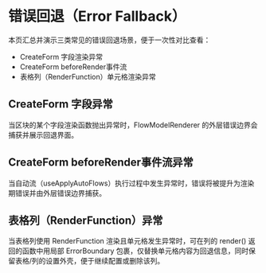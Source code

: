 # 错误回退（Error Fallback）

本页汇总并演示三类常见的错误回退场景，便于一次性对比查看：

- CreateForm 字段渲染异常
- CreateForm beforeRender事件流
- 表格列（RenderFunction）单元格渲染异常

## CreateForm 字段异常

当区块的某个字段渲染函数抛出异常时，FlowModelRenderer 的外层错误边界会捕获并展示回退界面。

<code src="./create-form-field-error.tsx"></code>

## CreateForm beforeRender事件流异常

当自动流（useApplyAutoFlows）执行过程中发生异常时，错误将被提升为渲染期错误并由外层错误边界捕获。

<code src="./create-form-auto-flows-error.tsx"></code>

## 表格列（RenderFunction）异常

当表格列使用 RenderFunction 渲染且单元格发生异常时，可在列的 render() 返回的函数中用局部 ErrorBoundary 包裹，仅替换单元格内容为回退信息，同时保留表格/列的设置外壳，便于继续配置或删除该列。

<code src="./table-column-error.tsx"></code>

